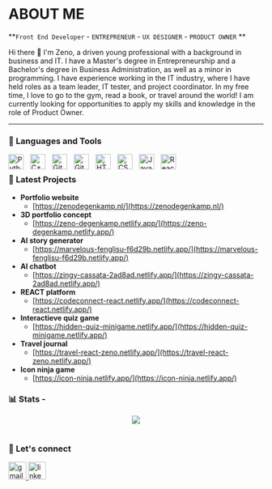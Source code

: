 

# ABOUT ME 

**`Front End Developer` - `ENTREPRENEUR` - `UX DESIGNER` - `PRODUCT OWNER` **

Hi there 👋 I'm Zeno, a driven young professional with a background in business and IT. I have a Master's degree in Entrepreneurship and a Bachelor's degree in Business Administration, as well as a minor in programming. I have experience working in the IT industry, where I have held roles as a team leader, IT tester, and project coordinator. In my free time, I love to go to the gym, read a book, or travel around the world! I am currently looking for opportunities to apply my skills and knowledge in the role of Product Owner. 


---

### 🧰 Languages and Tools

<img align="left" alt="Python" width="30px" style="padding-right:10px;" src="https://cdn.jsdelivr.net/gh/devicons/devicon/icons/python/python-plain.svg" />
<img align="left" alt="C++" width="30px" style="padding-right:10px;" src="https://cdn.jsdelivr.net/gh/devicons/devicon/icons/cplusplus/cplusplus-line.svg" />
<img align="left" alt="Git" width="30px" style="padding-right:10px;" src="https://cdn.jsdelivr.net/gh/devicons/devicon/icons/git/git-original.svg" />
<img align="left" alt="GitHub" width="30px" style="padding-right:10px;" src="https://cdn.jsdelivr.net/gh/devicons/devicon/icons/github/github-original.svg" />
<img align="left" alt="HTML" width="30px" style="padding-right:10px;" src="https://cdn.jsdelivr.net/gh/devicons/devicon/icons/html5/html5-plain.svg" />
<img align="left" alt="CSS" width="30px" style="padding-right:10px;" src="https://cdn.jsdelivr.net/gh/devicons/devicon/icons/css3/css3-plain.svg" />
<img align="left" alt="JavaScript" width="30px" style="padding-right:10px;" src="https://cdn.jsdelivr.net/gh/devicons/devicon/icons/javascript/javascript-plain.svg" />
<img align="left" alt="React" width="30px" style="padding-right:10px;" src="https://cdn.jsdelivr.net/gh/devicons/devicon/icons/react/react-original.svg" />
<br />


### 🔨 Latest Projects
* **Portfolio website**
    * [https://zenodegenkamp.nl/](https://zenodegenkamp.nl/)
* **3D portfolio concept**
    * [https://zeno-degenkamp.netlify.app/](https://zeno-degenkamp.netlify.app/)
* **AI story generator**
    * [https://marvelous-fenglisu-f6d29b.netlify.app/](https://marvelous-fenglisu-f6d29b.netlify.app/)
* **AI chatbot**
    * [https://zingy-cassata-2ad8ad.netlify.app/](https://zingy-cassata-2ad8ad.netlify.app/)
* **REACT platform**
    * [https://codeconnect-react.netlify.app/](https://codeconnect-react.netlify.app/)
* **Interactieve quiz game**
    * [https://hidden-quiz-minigame.netlify.app/](https://hidden-quiz-minigame.netlify.app/)
* **Travel journal**
    * [https://travel-react-zeno.netlify.app/](https://travel-react-zeno.netlify.app/)
* **Icon ninja game**
    * [https://icon-ninja.netlify.app/](https://icon-ninja.netlify.app/)


### 📊 Stats - 
<div style="text-align: center">
  
  <img src="https://github-readme-stats.vercel.app/api/top-langs/?username=zenodegenkamp&hide=php&title_color=ffffff&text_color=c9cacc&icon_color=4AB197&bg_color=1A2B34" />
</div>

# 

### 🦜 Let's connect

  <a href="mailto:`zenodegenkamp@hotmail.com" target="_blank">
    <img src="https://img.shields.io/static/v1?message=Email&logo=gmail&label=&color=D14836&logoColor=white&labelColor=&style=for-the-badge" height="35" alt="gmail logo"  />
  </a>
  <a href="https://nl.linkedin.com/in/zeno-degenkamp" target="_blank">
    <img src="https://img.shields.io/static/v1?message=LinkedIn&logo=linkedin&label=&color=0077B5&logoColor=white&labelColor=&style=for-the-badge" height="35" alt="linkedin logo"  />
  </a>


<!--
**zenodegenkamp/zenodegenkamp** is a ✨ _special_ ✨ repository because its `README.md` (this file) appears on your GitHub profile.

Here are some ideas to get you started:

- 🔭 I’m currently working on ...
- 🌱 I’m currently learning ...
- 👯 I’m looking to collaborate on ...
- 🤔 I’m looking for help with ...
- 💬 Ask me about ...
- 📫 How to reach me: ...
- 😄 Pronouns: ...
- ⚡ Fun fact: ...
-->
